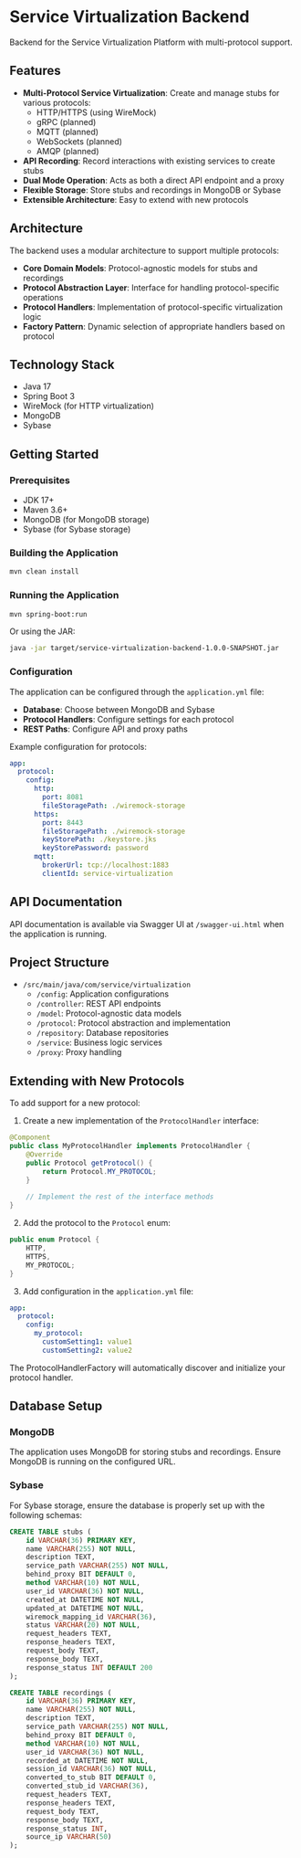 # Service Virtualization Backend

Backend for the Service Virtualization Platform with multi-protocol support.

## Features

- **Multi-Protocol Service Virtualization**: Create and manage stubs for various protocols:
  - HTTP/HTTPS (using WireMock)
  - gRPC (planned)
  - MQTT (planned)
  - WebSockets (planned)
  - AMQP (planned)
- **API Recording**: Record interactions with existing services to create stubs
- **Dual Mode Operation**: Acts as both a direct API endpoint and a proxy
- **Flexible Storage**: Store stubs and recordings in MongoDB or Sybase
- **Extensible Architecture**: Easy to extend with new protocols

## Architecture

The backend uses a modular architecture to support multiple protocols:

- **Core Domain Models**: Protocol-agnostic models for stubs and recordings
- **Protocol Abstraction Layer**: Interface for handling protocol-specific operations
- **Protocol Handlers**: Implementation of protocol-specific virtualization logic
- **Factory Pattern**: Dynamic selection of appropriate handlers based on protocol

## Technology Stack

- Java 17
- Spring Boot 3
- WireMock (for HTTP virtualization)
- MongoDB
- Sybase

## Getting Started

### Prerequisites

- JDK 17+
- Maven 3.6+
- MongoDB (for MongoDB storage)
- Sybase (for Sybase storage)

### Building the Application

```bash
mvn clean install
```

### Running the Application

```bash
mvn spring-boot:run
```

Or using the JAR:

```bash
java -jar target/service-virtualization-backend-1.0.0-SNAPSHOT.jar
```

### Configuration

The application can be configured through the `application.yml` file:

- **Database**: Choose between MongoDB and Sybase
- **Protocol Handlers**: Configure settings for each protocol
- **REST Paths**: Configure API and proxy paths

Example configuration for protocols:

```yaml
app:
  protocol:
    config:
      http:
        port: 8081
        fileStoragePath: ./wiremock-storage
      https:
        port: 8443
        fileStoragePath: ./wiremock-storage
        keyStorePath: ./keystore.jks
        keyStorePassword: password
      mqtt:
        brokerUrl: tcp://localhost:1883
        clientId: service-virtualization
```

## API Documentation

API documentation is available via Swagger UI at `/swagger-ui.html` when the application is running.

## Project Structure

- `/src/main/java/com/service/virtualization`
  - `/config`: Application configurations
  - `/controller`: REST API endpoints
  - `/model`: Protocol-agnostic data models
  - `/protocol`: Protocol abstraction and implementation
  - `/repository`: Database repositories
  - `/service`: Business logic services
  - `/proxy`: Proxy handling

## Extending with New Protocols

To add support for a new protocol:

1. Create a new implementation of the `ProtocolHandler` interface:
```java
@Component
public class MyProtocolHandler implements ProtocolHandler {
    @Override
    public Protocol getProtocol() {
        return Protocol.MY_PROTOCOL;
    }
    
    // Implement the rest of the interface methods
}
```

2. Add the protocol to the `Protocol` enum:
```java
public enum Protocol {
    HTTP,
    HTTPS,
    MY_PROTOCOL;
}
```

3. Add configuration in the `application.yml` file:
```yaml
app:
  protocol:
    config:
      my_protocol:
        customSetting1: value1
        customSetting2: value2
```

The ProtocolHandlerFactory will automatically discover and initialize your protocol handler.

## Database Setup

### MongoDB

The application uses MongoDB for storing stubs and recordings. Ensure MongoDB is running on the configured URL.

### Sybase

For Sybase storage, ensure the database is properly set up with the following schemas:

```sql
CREATE TABLE stubs (
    id VARCHAR(36) PRIMARY KEY,
    name VARCHAR(255) NOT NULL,
    description TEXT,
    service_path VARCHAR(255) NOT NULL,
    behind_proxy BIT DEFAULT 0,
    method VARCHAR(10) NOT NULL,
    user_id VARCHAR(36) NOT NULL,
    created_at DATETIME NOT NULL,
    updated_at DATETIME NOT NULL,
    wiremock_mapping_id VARCHAR(36),
    status VARCHAR(20) NOT NULL,
    request_headers TEXT,
    response_headers TEXT,
    request_body TEXT,
    response_body TEXT,
    response_status INT DEFAULT 200
);

CREATE TABLE recordings (
    id VARCHAR(36) PRIMARY KEY,
    name VARCHAR(255) NOT NULL,
    description TEXT,
    service_path VARCHAR(255) NOT NULL,
    behind_proxy BIT DEFAULT 0,
    method VARCHAR(10) NOT NULL,
    user_id VARCHAR(36) NOT NULL,
    recorded_at DATETIME NOT NULL,
    session_id VARCHAR(36) NOT NULL,
    converted_to_stub BIT DEFAULT 0,
    converted_stub_id VARCHAR(36),
    request_headers TEXT,
    response_headers TEXT,
    request_body TEXT,
    response_body TEXT,
    response_status INT,
    source_ip VARCHAR(50)
);
``` 